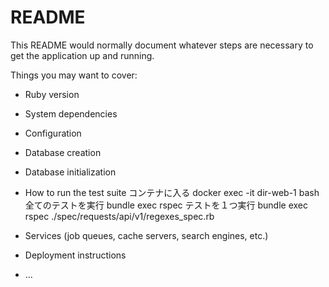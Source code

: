 # README

This README would normally document whatever steps are necessary to get the
application up and running.

Things you may want to cover:

- Ruby version

- System dependencies

- Configuration

- Database creation

- Database initialization

- How to run the test suite
  コンテナに入る
  docker exec -it dir-web-1 bash
  全てのテストを実行
  bundle exec rspec
  テストを１つ実行
  bundle exec rspec ./spec/requests/api/v1/regexes_spec.rb

- Services (job queues, cache servers, search engines, etc.)

- Deployment instructions

- ...
